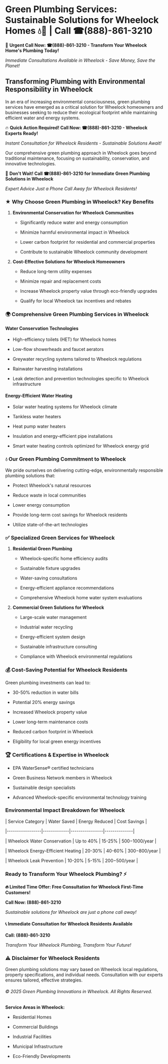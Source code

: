 # Green Plumbing Services: Sustainable Solutions for Wheelock Homes 💧🌿 | Call ☎(888)-861-3210

🚨 **Urgent Call Now: ☎(888)-861-3210 - Transform Your Wheelock Home's Plumbing Today!**
*Immediate Consultations Available in Wheelock - Save Money, Save the Planet!*

## Transforming Plumbing with Environmental Responsibility in Wheelock

In an era of increasing environmental consciousness, green plumbing services have emerged as a critical solution for Wheelock homeowners and businesses seeking to reduce their ecological footprint while maintaining efficient water and energy systems. 

🔥 **Quick Action Required! Call Now: ☎(888)-861-3210 - Wheelock Experts Ready!**
*Instant Consultation for Wheelock Residents - Sustainable Solutions Await!*

Our comprehensive green plumbing approach in Wheelock goes beyond traditional maintenance, focusing on sustainability, conservation, and innovative technologies.

🚨 **Don't Wait! Call ☎(888)-861-3210 for Immediate Green Plumbing Solutions in Wheelock**
*Expert Advice Just a Phone Call Away for Wheelock Residents!*

### ★ Why Choose Green Plumbing in Wheelock? Key Benefits

1. **Environmental Conservation for Wheelock Communities** 
   - Significantly reduce water and energy consumption
   - Minimize harmful environmental impact in Wheelock
   - Lower carbon footprint for residential and commercial properties
   - Contribute to sustainable Wheelock community development

2. **Cost-Effective Solutions for Wheelock Homeowners** 
   - Reduce long-term utility expenses
   - Minimize repair and replacement costs
   - Increase Wheelock property value through eco-friendly upgrades
   - Qualify for local Wheelock tax incentives and rebates

### 🌍 Comprehensive Green Plumbing Services in Wheelock

#### Water Conservation Technologies
- High-efficiency toilets (HET) for Wheelock homes
- Low-flow showerheads and faucet aerators
- Greywater recycling systems tailored to Wheelock regulations
- Rainwater harvesting installations
- Leak detection and prevention technologies specific to Wheelock infrastructure

#### Energy-Efficient Water Heating
- Solar water heating systems for Wheelock climate
- Tankless water heaters
- Heat pump water heaters
- Insulation and energy-efficient pipe installations
- Smart water heating controls optimized for Wheelock energy grid

### 💧 Our Green Plumbing Commitment to Wheelock

We pride ourselves on delivering cutting-edge, environmentally responsible plumbing solutions that:
- Protect Wheelock's natural resources
- Reduce waste in local communities
- Lower energy consumption
- Provide long-term cost savings for Wheelock residents
- Utilize state-of-the-art technologies

### ✅ Specialized Green Services for Wheelock

1. **Residential Green Plumbing**
   - Wheelock-specific home efficiency audits
   - Sustainable fixture upgrades
   - Water-saving consultations
   - Energy-efficient appliance recommendations
   - Comprehensive Wheelock home water system evaluations

2. **Commercial Green Solutions for Wheelock**
   - Large-scale water management
   - Industrial water recycling
   - Energy-efficient system design
   - Sustainable infrastructure consulting
   - Compliance with Wheelock environmental regulations

### 💰 Cost-Saving Potential for Wheelock Residents

Green plumbing investments can lead to:
- 30-50% reduction in water bills
- Potential 20% energy savings
- Increased Wheelock property value
- Lower long-term maintenance costs
- Reduced carbon footprint in Wheelock
- Eligibility for local green energy incentives

### 🏆 Certifications & Expertise in Wheelock

- EPA WaterSense® certified technicians
- Green Business Network members in Wheelock
- Sustainable design specialists
- Advanced Wheelock-specific environmental technology training

### Environmental Impact Breakdown for Wheelock

| Service Category | Water Saved | Energy Reduced | Cost Savings |
|-----------------|-------------|----------------|--------------|
| Wheelock Water Conservation | Up to 40% | 15-25% | $500-$1000/year |
| Wheelock Energy-Efficient Heating | 20-30% | 40-60% | $300-$800/year |
| Wheelock Leak Prevention | 10-20% | 5-15% | $200-$500/year |

### Ready to Transform Your Wheelock Plumbing? ⚡

**🔥 Limited Time Offer: Free Consultation for Wheelock First-Time Customers!**

**Call Now: (888)-861-3210**
*Sustainable solutions for Wheelock are just a phone call away!*

#### 📞 Immediate Consultation for Wheelock Residents Available

**Call: (888)-861-3210**
*Transform Your Wheelock Plumbing, Transform Your Future!*

### ⚠️ Disclaimer for Wheelock Residents

Green plumbing solutions may vary based on Wheelock local regulations, property specifications, and individual needs. Consultation with our experts ensures tailored, effective strategies.

###### © 2025 Green Plumbing Innovations in Wheelock. All Rights Reserved.

**Service Areas in Wheelock:** 
- Residential Homes
- Commercial Buildings
- Industrial Facilities
- Municipal Infrastructure
- Eco-Friendly Developments